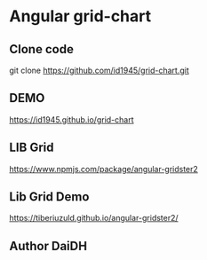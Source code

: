 # Angular grid-chart
## Clone code
git clone https://github.com/id1945/grid-chart.git

## DEMO
https://id1945.github.io/grid-chart

## LIB Grid
https://www.npmjs.com/package/angular-gridster2

## Lib Grid Demo
https://tiberiuzuld.github.io/angular-gridster2/

## Author DaiDH
